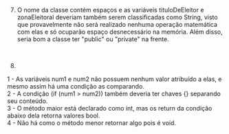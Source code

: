 7) O nome da classe contém espaços e as variáveis tituloDeEleitor e zonaEleitoral deveriam também serem classificadas como String, visto que provavelmente não será realizado nenhuma operação matemática com elas e só ocuparão espaço desnecessário na memória. Além disso, seria bom a classe ter "public" ou "private" na frente.<br />
<br />

8) <br />
1 - As variáveis num1 e num2 não possuem nenhum valor atribuído a elas, e mesmo assim há uma condição as comparando.<br />
2 - A condição (if (num1 > num2)) também deveria ter chaves {} separando seu conteúdo.<br />
3 - O método maior está declarado como int, mas os return da condição abaixo dela retorna valores bool.<br />
4 - Não há como o método menor retornar algo pois é void.
